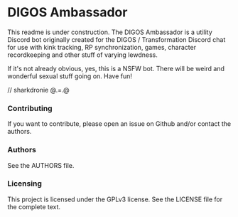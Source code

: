 # DIGOS Ambassador
This readme is under construction. The DIGOS Ambassador is a utility Discord bot originally created for the DIGOS / 
Transformation Discord chat for use with kink tracking, RP synchronization, games, character recordkeeping and other
stuff of varying lewdness.

If it's not already obvious, yes, this is a NSFW bot. There will be weird and wonderful sexual stuff going on. Have fun!

// sharkdronie @.=.@

### Contributing
If you want to contribute, please open an issue on Github and/or contact the authors. 

### Authors
See the AUTHORS file.

### Licensing
This project is licensed under the GPLv3 license. See the LICENSE file for the complete text.